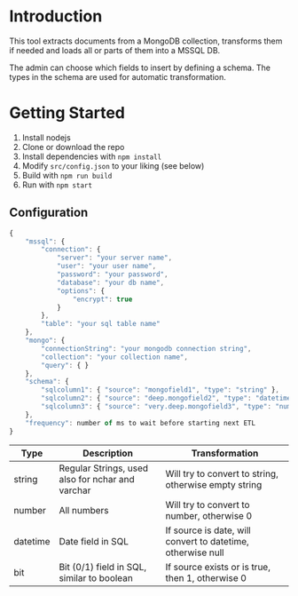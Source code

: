 # Introduction 
This tool extracts documents from a MongoDB collection, transforms them if needed and loads all or parts of them into a MSSQL DB. 

The admin can choose which fields to insert by defining a schema. The types in the schema are used for automatic transformation.

# Getting Started

1.  Install nodejs
1.	Clone or download the repo
2.	Install dependencies with `npm install`
3.  Modify `src/config.json` to your liking (see below)
4.	Build with `npm run build`
5.	Run with `npm start`

## Configuration

```JavaScript
{
    "mssql": {
        "connection": {
            "server": "your server name",
            "user": "your user name",
            "password": "your password",
            "database": "your db name",
            "options": {
                "encrypt": true
            }
        },
        "table": "your sql table name"
    },
    "mongo": {
        "connectionString": "your mongodb connection string",
        "collection": "your collection name",
        "query": { }
    },
    "schema": {
        "sqlcolumn1": { "source": "mongofield1", "type": "string" },
        "sqlcolumn2": { "source": "deep.mongofield2", "type": "datetime" },
        "sqlcolumn3": { "source": "very.deep.mongofield3", "type": "number" }
    },
    "frequency": number of ms to wait before starting next ETL
}
```

| Type     | Description                                      | Transformation                                              |
|----------|--------------------------------------------------|-------------------------------------------------------------|
| string   | Regular Strings, used also for nchar and varchar | Will try to convert to string, otherwise empty string       |
| number   | All numbers                                      | Will try to convert to number, otherwise 0                  |
| datetime | Date field in SQL                                | If source is date, will convert to datetime, otherwise null |
| bit      | Bit (0/1) field in SQL, similar to boolean       | If source exists or is true, then 1, otherwise 0            |
